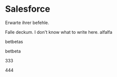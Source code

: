# Salesforce

Erwarte ihrer befehle.


Falle deckum.
I don't know what to write here.
alfalfa


betbetas

betbeta



333

444

